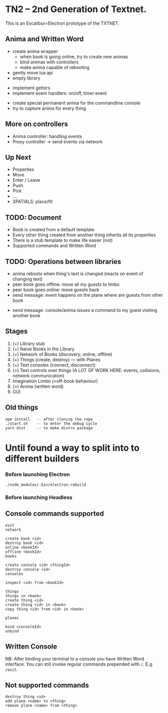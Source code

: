 # TN2 – 2nd Generation of Textnet.

This is an Excalibur+Electron prototype of the TXTNET.


## Anima and Written Word
+ create anima wrapper
    + when book is going online, try to create new animas
    + bind animas with controllers
    - make anima capable of rebooting
+ gently move lua api
+ empty library
- implement getters
- implement event handlers: on/off, timer event
+ create special permanent anima for the commandline console
+ try to capture anima for every thing


## More on controllers
- Anima controller: handling events
- Proxy controller -> send events via network


## Up Next
- Properties
- Move
- Enter / Leave
- Push
- Pick
- ....
- SPATIALS: place/fit


## TODO: Document
- Book is created from a default template
- Every other thing created from another thing inherits all its properties
- There is a stub template to make life easier (not)
- Supported commands and Written Word



## TODO: Operations between libraries
- anima reboots when thing's text is changed (reacts on event of changing text)
- peer book goes offline: move all my guests to limbo
- peer book goes online: move guests back
- send message: event happens on the plane where are guests from other book
+ send message: console/anima issues a command to my guest visiting another book



## Stages
1. (+) Library stub
2. (+) Naive Books in the Library
3. (+) Network of Books (discovery, online, offline)
5. (+) Things (create, destroy) — with Planes
6. (+) Text consoles (connect, disconnect)
7. (>) Text controls over things (A LOT OF WORK HERE: events, collisions, network communication)
8. Imagination Limbo (=off-book behaviour)
9. (>) Anima (written word)
10. GUI


## Old things
    npm install   -- after cloning the repo
    ./start.sh    -- to enter the debug cycle
    yarn dist     -- to make distro package

# Until found a way to split into to different builders
### Before launching Electron
    ./node_modules/.bin/electron-rebuild
### Before launching Headless


## Console commands supported
    exit
    network

    create book <id>
    destroy book <id>
    online <bookId>
    offline <bookId>
    books

    create console <id> <thingId>
    destroy console <id>
    consoles

    inspect <id> from <bookId>

    things
    things in <book>
    create thing <id>
    create thing <id> in <book>
    copy thing <id> from <id> in <book>

    planes

    bind <consoleId>
    unbind

## Written Console
NB: After binding your terminal to a console you have Written Word interface.
You can still invoke regular commands prepended with `/`. E.g. `/exit`.

## Not supported commands
    destroy thing <id>
    add plane <name> to <thing>
    remove plane <name> from <thing>
